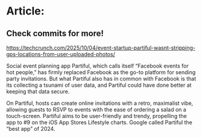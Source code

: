 # Article:

## Check commits for more!
https://techcrunch.com/2025/10/04/event-startup-partiful-wasnt-stripping-gps-locations-from-user-uploaded-photos/

Social event planning app Partiful, which calls itself “Facebook events for hot people,” has firmly replaced Facebook as the go-to platform for sending party invitations. But what Partiful also has in common with Facebook is that its collecting a tsunami of user data, and Partiful could have done better at keeping that data secure.

On Partiful, hosts can create online invitations with a retro, maximalist vibe, allowing guests to RSVP to events with the ease of ordering a salad on a touch-screen. Partiful aims to be user-friendly and trendy, propelling the app to #9 on the iOS App Stores Lifestyle charts. Google called Partiful the “best app” of 2024.